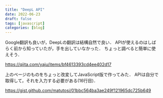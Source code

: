 ```yaml
---
title: "DeepL API"
date: 2022-06-23
draft: false
tags: [javascript]
categories: [blog]
---
```


Google翻訳も良いが，DeepLの翻訳は結構自然で良い．
APIが使えるのはしばらく前から知っていたが，手を出していなかった．
ちょっと調べると簡単に使えそう．

https://qiita.com/yaju/items/bf4613393cd4ee402d17   

上のページのものをちょっと改変してJavaScript版で作ってみた．
APIは自分で取得して，それを入力する必要がある(16行目)．

https://gist.github.com/matutosi/01bbc564ba3ae249f121965dc725b649   
